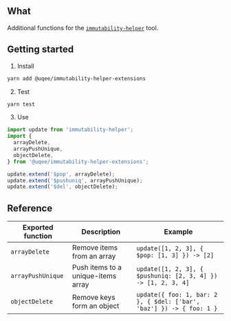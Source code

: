 ## What

Additional functions for the [`immutability-helper`](https://github.com/kolodny/immutability-helper) tool.


## Getting started

1. Install

```bash
yarn add @uqee/immutability-helper-extensions
```

2. Test

```bash
yarn test
```

3. Use

```javascript
import update from 'immutability-helper';
import {
  arrayDelete,
  arrayPushUnique,
  objectDelete,
} from '@uqee/immutability-helper-extensions';

update.extend('$pop', arrayDelete);
update.extend('$pushuniq', arrayPushUnique);
update.extend('$del', objectDelete);
```


## Reference

Exported function | Description | Example
----------------- | ----------- | -------
`arrayDelete` | Remove items from an array | `update([1, 2, 3], { $pop: [1, 3] }) -> [2]`
`arrayPushUnique` | Push items to a unique-items array | `update([1, 2, 3], { $pushuniq: [2, 3, 4] }) -> [1, 2, 3, 4]`
`objectDelete` | Remove keys form an object | `update({ foo: 1, bar: 2 }, { $del: ['bar', 'baz'] }) -> { foo: 1 }`
